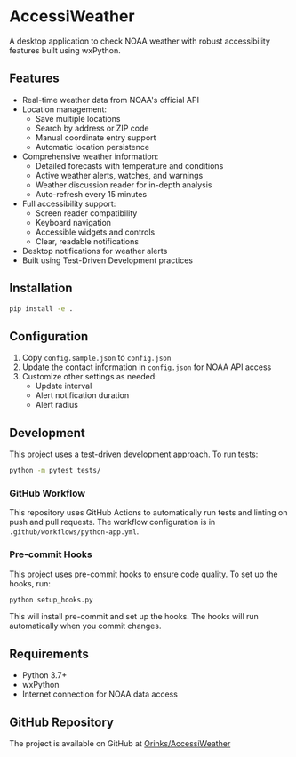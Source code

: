 # AccessiWeather

A desktop application to check NOAA weather with robust accessibility features built using wxPython.

## Features

- Real-time weather data from NOAA's official API
- Location management:
  - Save multiple locations
  - Search by address or ZIP code
  - Manual coordinate entry support
  - Automatic location persistence
- Comprehensive weather information:
  - Detailed forecasts with temperature and conditions
  - Active weather alerts, watches, and warnings
  - Weather discussion reader for in-depth analysis
  - Auto-refresh every 15 minutes
- Full accessibility support:
  - Screen reader compatibility
  - Keyboard navigation
  - Accessible widgets and controls
  - Clear, readable notifications
- Desktop notifications for weather alerts
- Built using Test-Driven Development practices

## Installation

```bash
pip install -e .
```

## Configuration

1. Copy `config.sample.json` to `config.json`
2. Update the contact information in `config.json` for NOAA API access
3. Customize other settings as needed:
   - Update interval
   - Alert notification duration
   - Alert radius

## Development

This project uses a test-driven development approach. To run tests:

```bash
python -m pytest tests/
```

### GitHub Workflow

This repository uses GitHub Actions to automatically run tests and linting on push and pull requests. The workflow configuration is in `.github/workflows/python-app.yml`.

### Pre-commit Hooks

This project uses pre-commit hooks to ensure code quality. To set up the hooks, run:

```bash
python setup_hooks.py
```

This will install pre-commit and set up the hooks. The hooks will run automatically when you commit changes.

## Requirements

- Python 3.7+
- wxPython
- Internet connection for NOAA data access

## GitHub Repository

The project is available on GitHub at [Orinks/AccessiWeather](https://github.com/Orinks/AccessiWeather)
